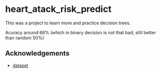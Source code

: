 # heart_atack_risk_predict

This was a project to learn more and practice decision trees.

Acuracy around 66% (which in binary decision is not that bad, still better than random 50%)

## Acknowledgements

 - [dataset]([https://towardsdatascience.com/step-by-step-vgg16-implementation-in-keras-for-beginners-a833c686ae6c](https://www.kaggle.com/datasets/rashikrahmanpritom/heart-attack-analysis-prediction-dataset))
